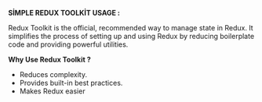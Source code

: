 **SİMPLE REDUX TOOLKİT USAGE :**

Redux Toolkit is the official, recommended way to manage state in Redux. It simplifies the process of setting up and using Redux by reducing boilerplate code and providing powerful utilities.

**Why Use Redux Toolkit ?**

* Reduces complexity.
* Provides built-in best practices.
* Makes Redux easier
